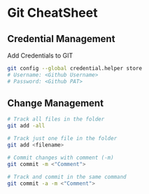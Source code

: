 # Git CheatSheet

## Credential Management
Add Credentials to GIT
```bash
git config --global credential.helper store
# Username: <Github Username>
# Password: <Github PAT>
```
## Change Management
```bash
# Track all files in the folder
git add -all

# Track just one file in the folder
git add <filename>

# Commit changes with comment (-m)
git commit -m <"Comment">

# Track and commit in the same command
git commit -a -m <"Comment">
```
